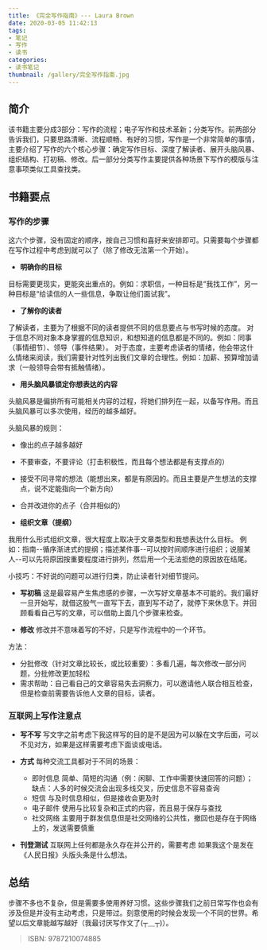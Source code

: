 ```yaml
---
title: 《完全写作指南》--- Laura Brown
date: 2020-03-05 11:42:13
tags:
- 笔记
- 写作
- 读书
categories:
- 读书笔记
thumbnail: /gallery/完全写作指南.jpg
---
```

## 简介

该书籍主要分成3部分：写作的流程；电子写作和技术革新；分类写作。前两部分告诉我们，只要思路清晰、流程顺畅、有好的习惯，写作是一个非常简单的事情，主要介绍了写作的六个核心步骤：确定写作目标、深度了解读者、展开头脑风暴、组织结构、打初稿、修改。后一部分分类写作主要提供各种场景下写作的模版与注意事项类似工具查找类。

## 书籍要点

### 写作的步骤

这六个步骤，没有固定的顺序，按自己习惯和喜好来安排即可。只需要每个步骤都在写作过程中考虑到就可以了（除了修改无法第一个开始）。

- **明确你的目标**

目标需要更现实，更能突出重点的。例如：求职信，一种目标是“我找工作”，另一种目标是“给读信的人一些信息，争取让他们面试我”。

-  **了解你的读者**

了解读者，主要为了根据不同的读者提供不同的信息要点与书写时候的态度。
对于信息不同对象本身掌握的信息知识，和想知道的信息都是不同的。例如：同事（事情细节）、领导（事件结果）。
对于态度，主要考虑读者的情绪，他会带这什么情绪来阅读，我们需要针对性列出我们文章的合理性。例如：加薪、预算增加请求（一般领导会带有抵触情绪）。

- **用头脑风暴锁定你想表达的内容**

头脑风暴是偏排所有可能相关内容的过程，将她们排列在一起，以备写作用。而且头脑风暴可以多次使用，经历的越多越好。

头脑风暴的规则：
- 像出的点子越多越好
- 不要审查，不要评论（打击积极性，而且每个想法都是有支撑点的）
- 接受不同寻常的想法（能想出来，都是有原因的。而且主要是产生想法的支撑点，说不定能指向一个新方向）
- 合并改进你的点子（合并相似的）

- **组织文章（提纲）**

我用什么形式组织文章，很大程度上取决于文章类型和我想表达什么目标。
例如：指南--循序渐进式的提纲；描述某件事--可以按时间顺序进行组织；说服某人--可以先将原因按重要程度进行排列，然后用一个无法拒绝的原因放在结尾。

小技巧：不好说的问题可以进行归类，防止读者针对细节提问。

- **写初稿**
这是最容易产生焦虑感的步骤，一次写好文章基本不可能的。我们最好一旦开始写，就借这股气一直写下去，直到写不动了，就停下来休息下。并回顾看看自己写的文章，可以借助上面几个步骤来检查。

- **修改**
修改并不意味着写的不好，只是写作流程中的一个环节。

方法：
- 分批修改（针对文章比较长，或比较重要）：多看几遍，每次修改一部分问题，分批修改更加轻松
- 需求帮助：自己看自己的文章容易失去洞察力，可以邀请他人联合相互检查，但是检查前需要告诉他人文章的目标，读者。 
  
### 互联网上写作注意点

- **写不写**
写文字之前考虑下我这样写的目的是不是因为可以躲在文字后面，可以不见对方，如果是这样需要考虑下面谈或电话。
- **方式**
每种交流工具都对于不同的场景：
  - 即时信息
    简单、简短的沟通（例：闲聊、工作中需要快速回答的问题）；
    缺点：人多的时候交流会出现多线交叉，历史信息不容易查询
  - 短信
    与及时信息相似，但是接收会更及时
  - 电子邮件
    使用与比较复杂和正式的内容，而且易于保存与查找
  - 社交网络
    主要用于群发信息但是社交网络的公共性，撤回也是存在于网络上的，发送需要慎重

- **刊登测试**
  互联网上任何都是永久存在并公开的，需要考虑 如果我这个是发在 《人民日报》头版头条是什么想法。

## 总结

步骤不多也不复杂，但是需要多使用养好习惯。这些步骤我们之前日常写作也会有涉及但是并没有主动考虑，只是带过。刻意使用的时候会发现一个不同的世界。希望以后文章能越写越好（我最讨厌写作文了(┬＿┬)）。


> ISBN: 9787210074885